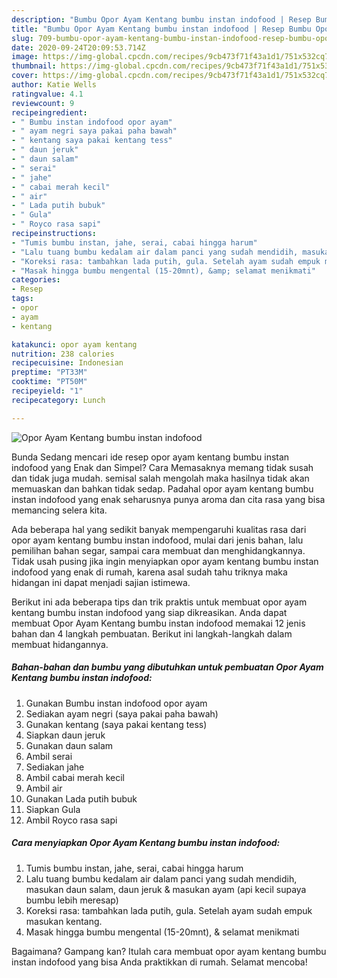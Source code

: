 ```yaml
---
description: "Bumbu Opor Ayam Kentang bumbu instan indofood | Resep Bumbu Opor Ayam Kentang bumbu instan indofood Yang Sedap"
title: "Bumbu Opor Ayam Kentang bumbu instan indofood | Resep Bumbu Opor Ayam Kentang bumbu instan indofood Yang Sedap"
slug: 709-bumbu-opor-ayam-kentang-bumbu-instan-indofood-resep-bumbu-opor-ayam-kentang-bumbu-instan-indofood-yang-sedap
date: 2020-09-24T20:09:53.714Z
image: https://img-global.cpcdn.com/recipes/9cb473f71f43a1d1/751x532cq70/opor-ayam-kentang-bumbu-instan-indofood-foto-resep-utama.jpg
thumbnail: https://img-global.cpcdn.com/recipes/9cb473f71f43a1d1/751x532cq70/opor-ayam-kentang-bumbu-instan-indofood-foto-resep-utama.jpg
cover: https://img-global.cpcdn.com/recipes/9cb473f71f43a1d1/751x532cq70/opor-ayam-kentang-bumbu-instan-indofood-foto-resep-utama.jpg
author: Katie Wells
ratingvalue: 4.1
reviewcount: 9
recipeingredient:
- " Bumbu instan indofood opor ayam"
- " ayam negri saya pakai paha bawah"
- " kentang saya pakai kentang tess"
- " daun jeruk"
- " daun salam"
- " serai"
- " jahe"
- " cabai merah kecil"
- " air"
- " Lada putih bubuk"
- " Gula"
- " Royco rasa sapi"
recipeinstructions:
- "Tumis bumbu instan, jahe, serai, cabai hingga harum"
- "Lalu tuang bumbu kedalam air dalam panci yang sudah mendidih, masukan daun salam, daun jeruk &amp; masukan ayam (api kecil supaya bumbu lebih meresap)"
- "Koreksi rasa: tambahkan lada putih, gula. Setelah ayam sudah empuk masukan kentang."
- "Masak hingga bumbu mengental (15-20mnt), &amp; selamat menikmati"
categories:
- Resep
tags:
- opor
- ayam
- kentang

katakunci: opor ayam kentang 
nutrition: 238 calories
recipecuisine: Indonesian
preptime: "PT33M"
cooktime: "PT50M"
recipeyield: "1"
recipecategory: Lunch

---
```



![Opor Ayam Kentang bumbu instan indofood](https://img-global.cpcdn.com/recipes/9cb473f71f43a1d1/751x532cq70/opor-ayam-kentang-bumbu-instan-indofood-foto-resep-utama.jpg)

Bunda Sedang mencari ide resep opor ayam kentang bumbu instan indofood yang Enak dan Simpel? Cara Memasaknya memang tidak susah dan tidak juga mudah. semisal salah mengolah maka hasilnya tidak akan memuaskan dan bahkan tidak sedap. Padahal opor ayam kentang bumbu instan indofood yang enak seharusnya punya aroma dan cita rasa yang bisa memancing selera kita.

Ada beberapa hal yang sedikit banyak mempengaruhi kualitas rasa dari opor ayam kentang bumbu instan indofood, mulai dari jenis bahan, lalu pemilihan bahan segar, sampai cara membuat dan menghidangkannya. Tidak usah pusing jika ingin menyiapkan opor ayam kentang bumbu instan indofood yang enak di rumah, karena asal sudah tahu triknya maka hidangan ini dapat menjadi sajian istimewa.




Berikut ini ada beberapa tips dan trik praktis untuk membuat opor ayam kentang bumbu instan indofood yang siap dikreasikan. Anda dapat membuat Opor Ayam Kentang bumbu instan indofood memakai 12 jenis bahan dan 4 langkah pembuatan. Berikut ini langkah-langkah dalam membuat hidangannya.

<!--inarticleads1-->

##### Bahan-bahan dan bumbu yang dibutuhkan untuk pembuatan Opor Ayam Kentang bumbu instan indofood:

1. Gunakan  Bumbu instan indofood opor ayam
1. Sediakan  ayam negri (saya pakai paha bawah)
1. Gunakan  kentang (saya pakai kentang tess)
1. Siapkan  daun jeruk
1. Gunakan  daun salam
1. Ambil  serai
1. Sediakan  jahe
1. Ambil  cabai merah kecil
1. Ambil  air
1. Gunakan  Lada putih bubuk
1. Siapkan  Gula
1. Ambil  Royco rasa sapi




<!--inarticleads2-->

##### Cara menyiapkan Opor Ayam Kentang bumbu instan indofood:

1. Tumis bumbu instan, jahe, serai, cabai hingga harum
1. Lalu tuang bumbu kedalam air dalam panci yang sudah mendidih, masukan daun salam, daun jeruk &amp; masukan ayam (api kecil supaya bumbu lebih meresap)
1. Koreksi rasa: tambahkan lada putih, gula. Setelah ayam sudah empuk masukan kentang.
1. Masak hingga bumbu mengental (15-20mnt), &amp; selamat menikmati




Bagaimana? Gampang kan? Itulah cara membuat opor ayam kentang bumbu instan indofood yang bisa Anda praktikkan di rumah. Selamat mencoba!
